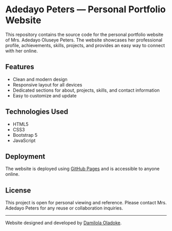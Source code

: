 # Adedayo Peters — Personal Portfolio Website

This repository contains the source code for the personal portfolio website of Mrs. Adedayo Oluseye Peters. The website showcases her professional profile, achievements, skills, projects, and provides an easy way to connect with her online.

## Features

- Clean and modern design
- Responsive layout for all devices
- Dedicated sections for about, projects, skills, and contact information
- Easy to customize and update

## Technologies Used

- HTML5
- CSS3
- Bootstrap 5
- JavaScript

## Deployment

The website is deployed using [GitHub Pages](https://pages.github.com/) and is accessible to anyone online.

## License

This project is open for personal viewing and reference. Please contact Mrs. Adedayo Peters for any reuse or collaboration inquiries.

---

Website designed and developed by [Damilola Oladoke](https://github.com/oladokedamilola).
